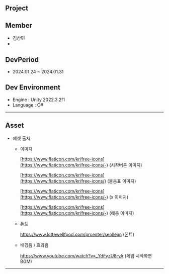 ## Project


## Member
- 김상민
- 

## DevPeriod
- 2024.01.24 ~ 2024.01.31

## Dev Environment
- Engine : Unity 2022.3.2f1
- Language : C#



---
## Asset
- 에셋 출처
    - 이미지
        
        [https://www.flaticon.com/kr/free-icons](https://www.flaticon.com/kr/free-icons/-) (시작버튼 이미지)
        
        [https://www.flaticon.com/kr/free-icons](https://www.flaticon.com/kr/free-icons/) (물음표 이미지)
        
        [https://www.flaticon.com/kr/free-icons](https://www.flaticon.com/kr/free-icons/-) (x 이미지)
        
        [https://www.flaticon.com/kr/free-icons](https://www.flaticon.com/kr/free-icons/-) (해충 이미지)
        
    - 폰트
        
        https://www.lottewellfood.com/prcenter/seolleim (폰트)
        
    - 배경음 / 효과음
        
        https://www.youtube.com/watch?v=_YdFyzU8ryA (게임 시작화면 BGM)
---
